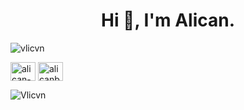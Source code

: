 <h1 align="center">Hi 👋, I'm Alican.</h1>

<p align="left"> <img src="https://komarev.com/ghpvc/?username=vlicvn&label=Profile%20views&color=0e75b6&style=flat" alt="vlicvn" /> </p>

<p align="left">
<a href="https://linkedin.com/in/alican-bayraktar" target="blank"><img align="center" src="https://raw.githubusercontent.com/rahuldkjain/github-profile-readme-generator/master/src/images/icons/Social/linked-in-alt.svg" alt="alican-bayraktar" height="30" width="40" /></a>
<a href="https://www.hackerrank.com/profile/bayraktaralican1" target="blank"><img align="center" src="https://raw.githubusercontent.com/rahuldkjain/github-profile-readme-generator/master/src/images/icons/Social/hackerrank.svg" alt="alicanbayraktar1" height="30" width="40" /></a>
</p>


<p><img align="left" src="https://github-readme-stats.vercel.app/api/top-langs?username=Vlicvn&show_icons=true&locale=en&layout=compact" alt="Vlicvn" /></p>






